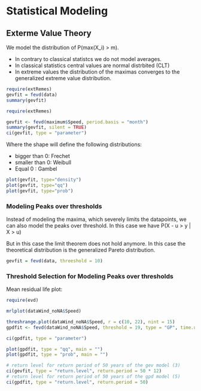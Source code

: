 # Statistical Modeling

## Exterme Value Theory

We model the distribution of P(max(X_i) > m).
- In contrary to classical statistcs we do not model averages.
- In classical statistics central values are normal distrbited (CLT)
- In extreme values the distribution of the maximas converges to the generalized extreme value distribution.

````R
require(extRemes) 
gevfit = fevd(data)
summary(gevfit)
````
```R
require(extRemes)

gevfit <- fevd(maximum$Speed, period.basis = "month")
summary(gevfit, silent = TRUE)
ci(gevfit, type = "parameter")
````



Where the shape will define the following distributions:
- bigger than 0: Frechet
- smaller than 0: Weibull
- Equal 0 : Gambel

````R
plot(gevfit, type="density")
plot(gevfit, type="qq")
plot(gevfit, type="prob")


````

### Modeling Peaks over thresholds

Instead of modeling the maxima, which severely limits the datapoints, we can also model the peaks over threshold. In this case we have P(X - u > y | X > u)

But in this case the limit theorem does not hold anymore. In this case the theoretical distribution is the generalized Pareto distribution.

```R
gevfit = fevd(data, threeshold = 10)
````


### Threshold Selection for Modeling Peaks over thresholds

Mean residual life plot:

```R
require(evd)

mrlplot(dataWind_noNA$Speed)
```
```R
threshrange.plot(dataWind_noNA$Speed, r = c(10, 22), nint = 15)
gpdfit <- fevd(dataWind_noNA$Speed, threshold = 19, type = "GP", time.units = "days")

ci(gpdfit, type = "parameter")

plot(gpdfit, type = "qq", main = "")
plot(gpdfit, type = "prob", main = "")

```


```R
# return level for return period of 50 years of the gev model (3)
ci(gevfit, type = "return.level", return.period = 50 * 12)
# return level for return period of 50 years of the gpd model (5)
ci(gpdfit, type = "return.level", return.period = 50)
```
